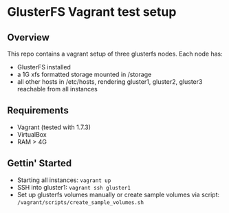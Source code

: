 # GlusterFS Vagrant test setup

## Overview

This repo contains a vagrant setup of three glusterfs nodes. Each node has:

* GlusterFS installed
* a 1G xfs formatted storage mounted in /storage
* all other hosts in /etc/hosts, rendering gluster1, gluster2, gluster3 reachable from all instances

## Requirements

* Vagrant (tested with 1.7.3)
* VirtualBox
* RAM > 4G

## Gettin' Started

* Starting all instances: ```vagrant up```
* SSH into gluster1: ```vagrant ssh gluster1```
* Set up glusterfs volumes manually or create sample volumes via script: ```/vagrant/scripts/create_sample_volumes.sh```
